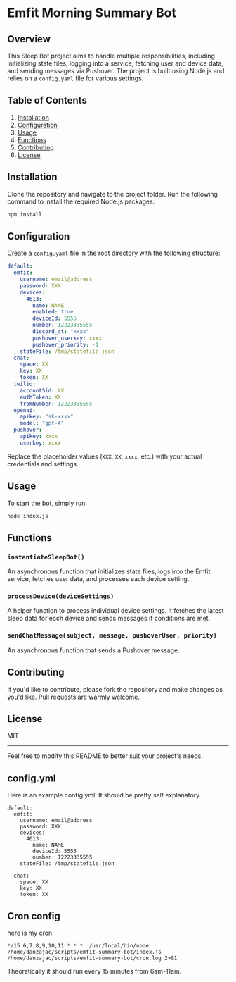 # Emfit Morning Summary Bot

## Overview

This Sleep Bot project aims to handle multiple responsibilities, including initializing state files, logging into a service, fetching user and device data, and sending messages via Pushover. The project is built using Node.js and relies on a `config.yaml` file for various settings.

## Table of Contents
1. [Installation](#installation)
2. [Configuration](#configuration)
3. [Usage](#usage)
4. [Functions](#functions)
5. [Contributing](#contributing)
6. [License](#license)

## Installation

Clone the repository and navigate to the project folder. Run the following command to install the required Node.js packages:

```bash
npm install
```

## Configuration

Create a `config.yaml` file in the root directory with the following structure:

```yaml
default:
  emfit:
    username: email@address
    password: XXX
    devices:
      4613:
        name: NAME
        enabled: true
        deviceId: 5555
        number: 12223335555
        discord_at: "xxxx"
        pushover_userkey: xxxx
        pushover_priority: -1
    stateFile: /tmp/statefile.json
  chat:
    space: XX
    key: XX
    token: XX
  twilio:
    accountSid: XX
    authToken: XX
    fromNumber: 12223335555
  openai: 
    apikey: "sk-xxxx"
    model: "gpt-4"
  pushover: 
    apikey: xxxx
    userkey: xxxx
```

Replace the placeholder values (`XXX`, `XX`, `xxxx`, etc.) with your actual credentials and settings.

## Usage

To start the bot, simply run:

```bash
node index.js
```

## Functions

### `instantiateSleepBot()`

An asynchronous function that initializes state files, logs into the Emfit service, fetches user data, and processes each device setting.

### `processDevice(deviceSettings)`

A helper function to process individual device settings. It fetches the latest sleep data for each device and sends messages if conditions are met.

### `sendChatMessage(subject, message, pushoverUser, priority)`

An asynchronous function that sends a Pushover message.

## Contributing

If you'd like to contribute, please fork the repository and make changes as you'd like. Pull requests are warmly welcome.

## License

MIT

---

Feel free to modify this README to better suit your project's needs.
## config.yml

Here is an example config.yml. It should be pretty self explanatory. 

    default:
      emfit:
        username: email@address
        password: XXX
        devices:
          4613:
            name: NAME
            deviceId: 5555
            number: 12223335555
        stateFile: /tmp/statefile.json

      chat:
        space: XX
        key: XX
        token: XX




## Cron config
here is my cron

`*/15 6,7,8,9,10,11 * * *  /usr/local/bin/node /home/danzajac/scripts/emfit-summary-bot/index.js /home/danzajac/scripts/emfit-summary-bot/cron.log 2>&1`

Theoretically it should run every 15 minutes from 6am-11am.
